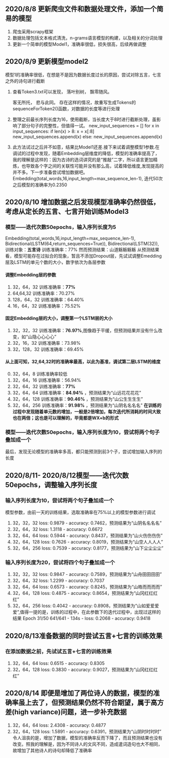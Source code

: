 
## 2020/8/8 更新爬虫文件和数据处理文件，添加一个简易的模型

1. 爬虫采用scrapy框架
2. 数据处理包括文本格式清洗，n-grams语言模型的构建，以及相关的分词处理
3. 更新一个简单的模型Model1，准确率很低，损失很高，后续再做调整

## 2020/8/9 更新模型model2
模型1的准确率很低，在想是不是因为数据长度过长的原因，尝试对除五言，七言之外的诗句进行截断
1. 查看Token3.txt可以发现，
      落叶别树，
      飘零随风。


      客无所托，
      悲与此同。
  存在这样的情况，故重写生成Tokens的sequenceForToken2()函数，对数据的长度等进行处理

2. 整理之前最长序列长度为16，使用截断，当长度大于8时进行截断处理，虽影响了部分句子的完整性，但值得一试。
  new_input_sequences = []
  for x in input_sequences:
      if len(x) > 8:
          x = x[:8]
          new_input_sequences.append(x)
      else:
          new_input_sequences.append(x)

3. 此方法试过之后并不如意，结果比Model1还差.接下来试着调整模型1参数.在调试的过程中发现，随着Embedding层维度的降低，模型的准确率提高了，我的理解是这样的：因为古诗的选词讲究的是“推敲”二字，所以语言更加精炼，也导致各个字之间的关联性可能并没有那么高，试着降低维度,发现提高的并不多。下一步准备尝试增加数据吧。
    Embedding(total_words,16,input_length=max_sequence_len-1), 迭代50次之后模型的准确率为0.2350
    
## 2020/8/10 增加数据之后发现模型准确率仍然很低，考虑从定长的五言、七言开始训练Model3
### 模型——迭代次数50epochs，输入序列长度为5
   Embedding(total_words,16,input_length=max_sequence_len-1),
   Bidirectional(LSTM(64,return_sequences=True)),
   Bidirectional(LSTM(32)),
   训练对象：**五言诗**
   训练准确率：77%
   然而预测结果：山道觞觞觞觞
   从预测结果看，模型可能存在过拟合的现象，暂且不添加Dropout层，先试试调整Emedding层及LSTM的单元个数的大小，数字依次为各层参数
#### 调整Embedding层的参数
1. 32，64，32  训练准确率：**77%**
2. 64,64,32    训练准确率：70.27%
3. 128，64，32   训练准确率：64.40%   
4. 16，64，32   训练准确率：75.52%  
#### 固定Embedding层的大小，调整第一个LSTM层的大小
1. 32，32，32     训练准确率：**76.97%**,图像趋于平缓，但预测结果并没有什么改变，如“山隐心心心心”
2. 32，16，32     训练准确率：73.98%
3. 32，128，32     训练准确率：69.45% 
#### 从上面可知，32,64,32时的准确率最高，以此为基准，调试第二层LSTM的维度
0. 32，64，8      训练准确率较低
1. 32，64，16     训练准确率：56.94% 
2. 32，64，32     训练准确率：**77%**
3. 32，64，64     训练准确率：**84.94%** ，预测结果为“山远花花花花”
4. 32，64，128    训练准确率：**90.46%** ，预测结果为“山公生生生生”
5. 32，64，256    训练准确率：**91.98%** ，预测结果为“山阴名名名名”
**在训练的过程中发现随着单元数的增加，一般是2倍增加，每次迭代所消耗的时间大致也在两倍；这也是可以理解的，毕竟都是WX+b的形式**
### 模型——迭代次数50epochs，输入序列长度为10，尝试将两个句子叠加成一个
最后，发现无论模型的准确率多高，都只能预测到前3个子，尝试增加输入序列的长度
## 2020/8/11- 2020/8/12模型——迭代次数50epochs，调整输入序列长度
### 输入序列长度为10，尝试将两个句子叠加成一个
模型参数，由前一天的训练结果，选取准确率在75%以上的模型参数进行调试
1. 32，32，32       loss: 0.9879 - accuracy: 0.7462，预测结果为“山阴名名名名”
2. 32，64，32       loss: 1.3118 - accuracy: 0.6672
3. 32，64，64       loss: 0.5944 - accuracy: 0.8437，预测结果为“山火伤伤伤伤”
4. 32，64，128      loss: 0.7626 - accuracy: 0.8019，预测结果为“山空人人人人”
5. 32，64，256      loss: 0.7539 - accuracy: 0.8177，预测结果为“山下尘尘尘尘”    
### 输入序列长度为20，尝试将四个句子叠加成一个
1. 32，32，32       loss: 0.9847 - accuracy: 0.7589，预测结果为“山舟田田田田”
2. 32，64，32       loss: 1.2299 - accuracy: 0.7037
3. 32，64，64       loss: 0.6573 - accuracy: 0.8245，预测结果为“山皓而而而而”
4. 32，64，128      loss: 0.4875 - accuracy: 0.8654，预测结果为“山冈红红红红”
5. 32，64，256      loss: 0.4042 - accuracy: 0.8908，预测结果为“山如爱爱爱爱”,值得一提的是，训练的过程中，在此参数下的迭代过程中，出现过这样的结果
            Epoch 31/50
            641/641 - 134s - loss: 0.2068 - accuracy: 0.9418
## 2020/8/13准备数据的同时尝试五言+七言的训练效果
### 在添加数据之前，先试试五言+七言的训练效果
1. 32，64，64       loss: 0.6515 - accuracy: 0.8305
2. 32，64，128      loss: 0.3830 - accuracy: 0.9027，预测结果为“山冈红红红红”
## 2020/8/14 即便是增加了两位诗人的数据，模型的准确率虽上去了，但预测结果仍然不符合期望，属于高方差(high variance)问题，进一步补充数据
1. 32，64，64       loss: 2.4308 - accuracy: 0.4877
2. 32，64，128      loss: 1.5891 - accuracy: 0.6391，预测结果为“山阴时时时时”    
令人沮丧的是，增加了数据，模型的准确率反而下降了，而且预测结果也没有改变。照我的理解是，因为不同诗人的文风不同，造成遣词造句也大不相同，故增加了其他诗人的诗句却降低了准确率
